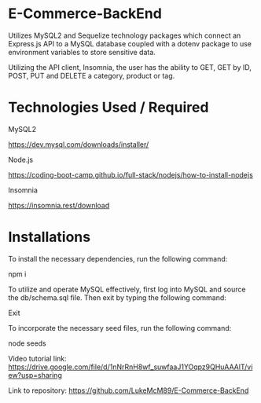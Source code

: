 # E-Commerce-BackEnd
Utilizes MySQL2 and Sequelize technology packages which connect an Express.js API to a MySQL database coupled with a dotenv package to use environment variables to store sensitive data. 

Utilizing the API client, Insomnia, the user has the ability to GET, GET by ID, POST, PUT and DELETE a category, product or tag. 

# Technologies Used / Required

MySQL2

https://dev.mysql.com/downloads/installer/

Node.js

https://coding-boot-camp.github.io/full-stack/nodejs/how-to-install-nodejs

Insomnia

https://insomnia.rest/download

# Installations

To install the necessary dependencies, run the following command:

npm i

To utilize and operate MySQL effectively, first log into MySQL and source the db/schema.sql file. Then exit by typing the following command:

Exit

To incorporate the necessary seed files, run the following command:

node seeds

Video tutorial link: https://drive.google.com/file/d/1nNrRnH8wf_suwfaaJ1YOqpz9QHuAAAlT/view?usp=sharing


Link to repository: https://github.com/LukeMcM89/E-Commerce-BackEnd
